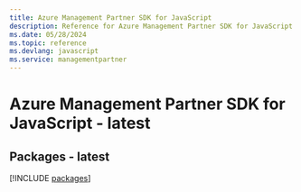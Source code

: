```yaml
---
title: Azure Management Partner SDK for JavaScript
description: Reference for Azure Management Partner SDK for JavaScript
ms.date: 05/28/2024
ms.topic: reference
ms.devlang: javascript
ms.service: managementpartner
---
```

# Azure Management Partner SDK for JavaScript - latest
## Packages - latest
[!INCLUDE [packages](management-partner-index.md)]